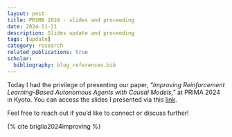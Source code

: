 ```yaml
---
layout: post
title: PRIMA 2024 - slides and proceeding
date: 2024-11-21
description: Slides update and proceeding
tags: [update]
category: research
related_publications: true
scholar:
  bibliography: blog_references.bib
---
```


Today I had the privilege of presenting our paper, _"Improving Reinforcement Learning-Based Autonomous Agents with Causal Models,"_ at PRIMA 2024 in Kyoto.
You can access the slides I presented via this [link](https://docs.google.com/presentation/d/e/2PACX-1vTDZUHQdq7vz76_2bpJQyv7qEs7iYSTHEL0j5rVM4-nWIytgcNoq7vLfv64DY4Qeg/pub?start=false&loop=false&delayms=60000).

Feel free to reach out if you’d like to connect or discuss further!

{% cite briglia2024improving %}
